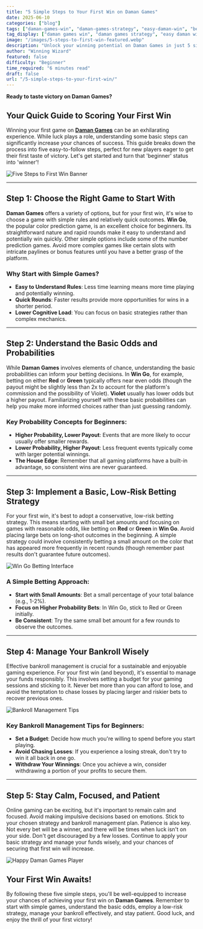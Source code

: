 ```yaml
---
title: "5 Simple Steps to Your First Win on Daman Games"
date: 2025-06-10
categories: ["blog"]
tags: ["daman-games-win", "daman-games-strategy", "easy-daman-win", "beginner-tips-daman", "win-go-strategy", "daman-games-tips"]
tag_display: ["daman games win", "daman games strategy", "easy daman win", "beginner tips daman", "win go strategy", "daman games tips"]
image: "/images/5-steps-to-first-win-featured.webp"
description: "Unlock your winning potential on Daman Games in just 5 simple steps. Learn how to choose the right game, understand the odds, manage your bankroll, and implement basic strategies for your first victory."
author: "Winning Wizard"
featured: false
difficulty: "Beginner"
time_required: "6 minutes read"
draft: false
url: "/5-simple-steps-to-your-first-win/"
---
```



**Ready to taste victory on Daman Games?**
## Your Quick Guide to Scoring Your First Win


Winning your first game on [**Daman Games**](https://daman-game.world "Daman Games") can be an exhilarating experience. While luck plays a role, understanding some basic steps can significantly increase your chances of success. This guide breaks down the process into five easy-to-follow steps, perfect for new players eager to get their first taste of victory. Let's get started and turn that 'beginner' status into 'winner'!


![Five Steps to First Win Banner](/images/5-steps-to-first-win-featured.webp)


---


## Step 1: Choose the Right Game to Start With


**Daman Games** offers a variety of options, but for your first win, it's wise to choose a game with simple rules and relatively quick outcomes. **Win Go**, the popular color prediction game, is an excellent choice for beginners. Its straightforward nature and rapid rounds make it easy to understand and potentially win quickly. Other simple options include some of the number prediction games. Avoid more complex games like certain slots with intricate paylines or bonus features until you have a better grasp of the platform.


### Why Start with Simple Games?
- **Easy to Understand Rules**: Less time learning means more time playing and potentially winning.
- **Quick Rounds**: Faster results provide more opportunities for wins in a shorter period.
- **Lower Cognitive Load**: You can focus on basic strategies rather than complex mechanics.


---


## Step 2: Understand the Basic Odds and Probabilities


While **Daman Games** involves elements of chance, understanding the basic probabilities can inform your betting decisions. In **Win Go**, for example, betting on either **Red** or **Green** typically offers near even odds (though the payout might be slightly less than 2x to account for the platform's commission and the possibility of Violet). **Violet** usually has lower odds but a higher payout. Familiarizing yourself with these basic probabilities can help you make more informed choices rather than just guessing randomly.


### Key Probability Concepts for Beginners:
- **Higher Probability, Lower Payout**: Events that are more likely to occur usually offer smaller rewards.
- **Lower Probability, Higher Payout**: Less frequent events typically come with larger potential winnings.
- **The House Edge**: Remember that all gaming platforms have a built-in advantage, so consistent wins are never guaranteed.


---


## Step 3: Implement a Basic, Low-Risk Betting Strategy


For your first win, it's best to adopt a conservative, low-risk betting strategy. This means starting with small bet amounts and focusing on games with reasonable odds, like betting on **Red** or **Green** in **Win Go**. Avoid placing large bets on long-shot outcomes in the beginning. A simple strategy could involve consistently betting a small amount on the color that has appeared more frequently in recent rounds (though remember past results don't guarantee future outcomes).


![Win Go Betting Interface](/images/daman-games-wingo-betting.webp)


### A Simple Betting Approach:
- **Start with Small Amounts**: Bet a small percentage of your total balance (e.g., 1-2%).
- **Focus on Higher Probability Bets**: In Win Go, stick to Red or Green initially.
- **Be Consistent**: Try the same small bet amount for a few rounds to observe the outcomes.


---


## Step 4: Manage Your Bankroll Wisely


Effective bankroll management is crucial for a sustainable and enjoyable gaming experience. For your first win (and beyond), it's essential to manage your funds responsibly. This involves setting a budget for your gaming sessions and sticking to it. Never bet more than you can afford to lose, and avoid the temptation to chase losses by placing larger and riskier bets to recover previous ones.


![Bankroll Management Tips](/images/daman-games-bankroll.webp)


### Key Bankroll Management Tips for Beginners:
- **Set a Budget**: Decide how much you're willing to spend before you start playing.
- **Avoid Chasing Losses**: If you experience a losing streak, don't try to win it all back in one go.
- **Withdraw Your Winnings**: Once you achieve a win, consider withdrawing a portion of your profits to secure them.


---


## Step 5: Stay Calm, Focused, and Patient


Online gaming can be exciting, but it's important to remain calm and focused. Avoid making impulsive decisions based on emotions. Stick to your chosen strategy and bankroll management plan. Patience is also key. Not every bet will be a winner, and there will be times when luck isn't on your side. Don't get discouraged by a few losses. Continue to apply your basic strategy and manage your funds wisely, and your chances of securing that first win will increase.


![Happy Daman Games Player](/images/daman-games-happy-win.webp)


## Your First Win Awaits!


By following these five simple steps, you'll be well-equipped to increase your chances of achieving your first win on **Daman Games**. Remember to start with simple games, understand the basic odds, employ a low-risk strategy, manage your bankroll effectively, and stay patient. Good luck, and enjoy the thrill of your first victory!
